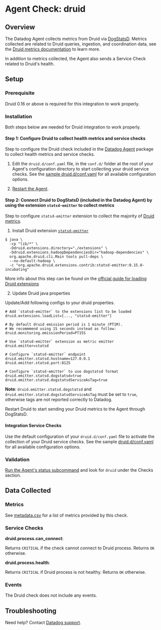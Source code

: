 # Agent Check: druid

## Overview

The Datadog Agent collects metrics from Druid via [DogStatsD](https://docs.datadoghq.com/developers/dogstatsd/). Metrics collected are related to Druid queries, ingestion, and coordination data, see the [Druid metrics documentation][1] to learn more.

In addition to metrics collected, the Agent also sends a Service Check related to Druid's health.

## Setup

### Prerequisite

Druid 0.16 or above is required for this integration to work properly.

### Installation

Both steps below are needed for Druid integration to work properly.

#### Step 1: Configure Druid to collect health metrics and service checks

Step to configure the Druid check included in the [Datadog Agent][2] package to collect health metrics and service checks.

1. Edit the `druid.d/conf.yaml` file, in the `conf.d/` folder at the root of your Agent's configuration directory to start collecting your druid service checks. See the [sample druid.d/conf.yaml][3] for all available configuration options.

2. [Restart the Agent][4].

#### Step 2: Connect Druid to DogStatsD (included in the Datadog Agent) by using the extension `statsd-emitter` to collect metrics

Step to configure `statsd-emitter` extension to collect the majority of [Druid metrics][1].

1) Install Druid extension [`statsd-emitter`][5] 

```
$ java \
  -cp "lib/*" \
  -Ddruid.extensions.directory="./extensions" \
  -Ddruid.extensions.hadoopDependenciesDir="hadoop-dependencies" \
  org.apache.druid.cli.Main tools pull-deps \
  --no-default-hadoop \
  -c "org.apache.druid.extensions.contrib:statsd-emitter:0.15.0-incubating"
```

More info about this step can be found on the [official guide for loading Druid extensions][6]

2) Update Druid java properties

Update/Add following configs to your druid properties.
```
# Add `statsd-emitter` to the extensions list to be loaded 
druid.extensions.loadList=[..., "statsd-emitter"]

# By default druid emission period is 1 minute (PT1M).
# We recommmend using 15 seconds instead as follow:
druid.monitoring.emissionPeriod=PT15S

# Use `statsd-emitter` extension as metric emitter
druid.emitter=statsd

# Configure `statsd-emitter` endpoint
druid.emitter.statsd.hostname=127.0.0.1
druid.emitter.statsd.port:8125

# Configure `statsd-emitter` to use dogstatsd format 
druid.emitter.statsd.dogstatsd=true
druid.emitter.statsd.dogstatsdServiceAsTag=true
```

**Note**: `druid.emitter.statsd.dogstatsd` and `druid.emitter.statsd.dogstatsdServiceAsTag` must be set to `true`, otherwise tags are not reported correctly to Datadog.

Restart Druid to start sending your Druid metrics to the Agent through DogStatsD.

#### Integration Service Checks

Use the default configuration of your `druid.d/conf.yaml` file to activate the collection of your Druid service checks. See the sample [druid.d/conf.yaml][3] for all available configuration options.

### Validation

[Run the Agent's status subcommand][7] and look for `druid` under the Checks section.

## Data Collected

### Metrics

See [metadata.csv][8] for a list of metrics provided by this check.

### Service Checks

**druid.process.can_connect**:

Returns `CRITICAL` if the check cannot connect to Druid process. Returns `OK` otherwise.

**druid.process.health**:

Returns `CRITICAL` if Druid process is not healthy. Returns `OK` otherwise.


### Events

The Druid check does not include any events.

## Troubleshooting

Need help? Contact [Datadog support][9].

[1]: https://druid.apache.org/docs/latest/operations/metrics.html
[2]: https://app.datadoghq.com/account/settings#agent
[3]: https://github.com/DataDog/integrations-core/blob/master/druid/datadog_checks/druid/data/conf.yaml.example
[4]: https://docs.datadoghq.com/agent/guide/agent-commands/?tab=agentv6#start-stop-and-restart-the-agent
[5]: https://druid.apache.org/docs/latest/development/extensions-contrib/statsd.html
[6]: https://druid.apache.org/docs/latest/operations/including-extensions.html
[7]: https://docs.datadoghq.com/agent/guide/agent-commands/?tab=agentv6#agent-status-and-information
[8]: https://github.com/DataDog/integrations-core/blob/master/druid/metadata.csv
[9]: https://docs.datadoghq.com/help
